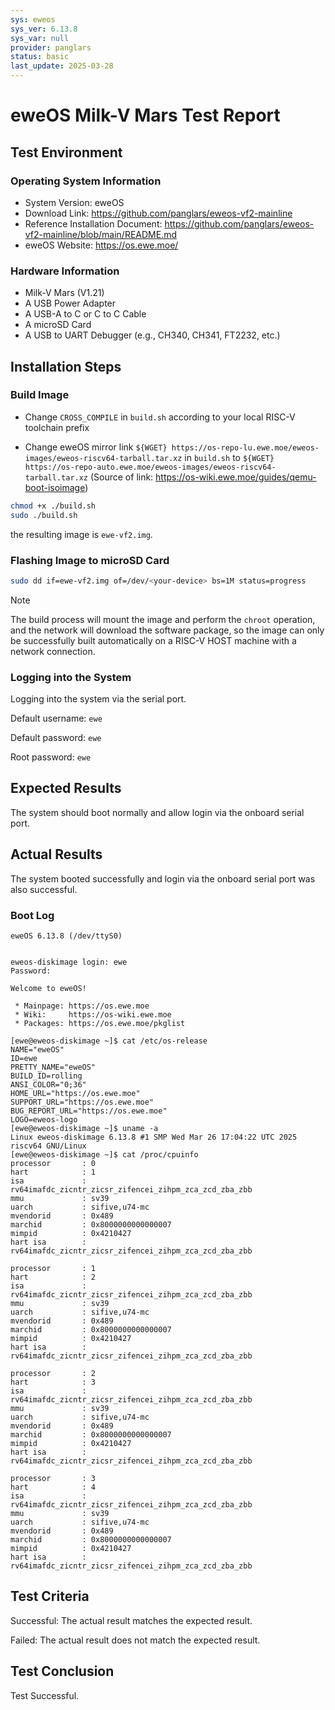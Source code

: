 ```yaml
---
sys: eweos
sys_ver: 6.13.8
sys_var: null
provider: panglars
status: basic
last_update: 2025-03-28
---
```


# eweOS Milk-V Mars Test Report

## Test Environment

### Operating System Information

- System Version: eweOS
- Download Link: <https://github.com/panglars/eweos-vf2-mainline>
- Reference Installation Document: <https://github.com/panglars/eweos-vf2-mainline/blob/main/README.md>
- eweOS Website: <https://os.ewe.moe/>

### Hardware Information

- Milk-V Mars (V1.21)
- A USB Power Adapter
- A USB-A to C or C to C Cable
- A microSD Card
- A USB to UART Debugger (e.g., CH340, CH341, FT2232, etc.)

## Installation Steps

### Build Image

- Change `CROSS_COMPILE` in `build.sh` according to your local RISC-V toolchain prefix

- Change eweOS mirror link `${WGET} https://os-repo-lu.ewe.moe/eweos-images/eweos-riscv64-tarball.tar.xz` in `build.sh` to `${WGET} https://os-repo-auto.ewe.moe/eweos-images/eweos-riscv64-tarball.tar.xz` (Source of link: <https://os-wiki.ewe.moe/guides/qemu-boot-isoimage>)

``` bash
chmod +x ./build.sh
sudo ./build.sh
```

the resulting image is `ewe-vf2.img`.

### Flashing Image to microSD Card

```bash
sudo dd if=ewe-vf2.img of=/dev/<your-device> bs=1M status=progress
```

> [!Note]
> The build process will mount the image and perform the `chroot` operation, and the network will download the software package, so the image can only be successfully built automatically on a RISC-V HOST machine with a network connection.

### Logging into the System

Logging into the system via the serial port.

Default username: `ewe`

Default password: `ewe`

Root password: `ewe`

## Expected Results

The system should boot normally and allow login via the onboard serial port.

## Actual Results

The system booted successfully and login via the onboard serial port was also successful.

### Boot Log

```log
eweOS 6.13.8 (/dev/ttyS0)


eweos-diskimage login: ewe
Password:

Welcome to eweOS!

 * Mainpage: https://os.ewe.moe
 * Wiki:     https://os-wiki.ewe.moe
 * Packages: https://os.ewe.moe/pkglist

[ewe@eweos-diskimage ~]$ cat /etc/os-release
NAME="eweOS"
ID=ewe
PRETTY_NAME="eweOS"
BUILD_ID=rolling
ANSI_COLOR="0;36"
HOME_URL="https://os.ewe.moe"
SUPPORT_URL="https://os.ewe.moe"
BUG_REPORT_URL="https://os.ewe.moe"
LOGO=eweos-logo
[ewe@eweos-diskimage ~]$ uname -a
Linux eweos-diskimage 6.13.8 #1 SMP Wed Mar 26 17:04:22 UTC 2025 riscv64 GNU/Linux
[ewe@eweos-diskimage ~]$ cat /proc/cpuinfo
processor       : 0
hart            : 1
isa             : rv64imafdc_zicntr_zicsr_zifencei_zihpm_zca_zcd_zba_zbb
mmu             : sv39
uarch           : sifive,u74-mc
mvendorid       : 0x489
marchid         : 0x8000000000000007
mimpid          : 0x4210427
hart isa        : rv64imafdc_zicntr_zicsr_zifencei_zihpm_zca_zcd_zba_zbb

processor       : 1
hart            : 2
isa             : rv64imafdc_zicntr_zicsr_zifencei_zihpm_zca_zcd_zba_zbb
mmu             : sv39
uarch           : sifive,u74-mc
mvendorid       : 0x489
marchid         : 0x8000000000000007
mimpid          : 0x4210427
hart isa        : rv64imafdc_zicntr_zicsr_zifencei_zihpm_zca_zcd_zba_zbb

processor       : 2
hart            : 3
isa             : rv64imafdc_zicntr_zicsr_zifencei_zihpm_zca_zcd_zba_zbb
mmu             : sv39
uarch           : sifive,u74-mc
mvendorid       : 0x489
marchid         : 0x8000000000000007
mimpid          : 0x4210427
hart isa        : rv64imafdc_zicntr_zicsr_zifencei_zihpm_zca_zcd_zba_zbb

processor       : 3
hart            : 4
isa             : rv64imafdc_zicntr_zicsr_zifencei_zihpm_zca_zcd_zba_zbb
mmu             : sv39
uarch           : sifive,u74-mc
mvendorid       : 0x489
marchid         : 0x8000000000000007
mimpid          : 0x4210427
hart isa        : rv64imafdc_zicntr_zicsr_zifencei_zihpm_zca_zcd_zba_zbb
```

## Test Criteria

Successful: The actual result matches the expected result.

Failed: The actual result does not match the expected result.

## Test Conclusion

Test Successful.
